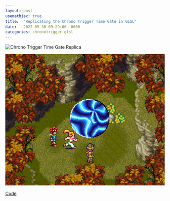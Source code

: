 ```yaml
---
layout: post
usemathjax: true
title:  "Replicating the Chrono Trigger Time Gate in GLSL"
date:   2022-05-30 09:29:00 -0600
categories: chronotrigger glsl
---
```


![Chrono Trigger Time Gate Replica](../assets/videos/timegate.gif)

![Chrono Trigger Time Gate](../assets/img/timegate.png)

[Code](../assets/code/timegate.glsl)
